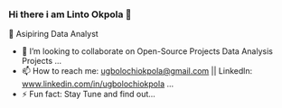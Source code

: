 ### Hi there i am Linto Okpola 👋
  🔭 Asipiring Data Analyst 
- 👯 I’m looking to collaborate on Open-Source Projects Data Analysis Projects ...
- 📫 How to reach me: ugbolochiokpola@gmail.com || Linkedln: www.linkedin.com/in/ugbolochiokpola  ...
- ⚡ Fun fact: Stay Tune and find out... 
